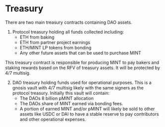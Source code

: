
# Treasury
There are two main treasury contracts containing DAO assets.

1. Protocol treasury holding all funds collected including:
    - ETH from baking
    - ETH from partner project earnings
    - ETH/MINT LP tokens from bonding
    - Any other future assets that can be used to purchase MINT

This treasury contract is responsible for producing MINT to pay bakers and staking rewards based on the RFV of treasury assets. It will be protected by 4/7 multisig. 

2. DAO treasury holding funds used for operational purposes. This is a gnosis vault with 4/7 multisig likely with the same signers as the protocol treasury. Initially this vault will contain:
    - The DAOs 8 billion pMINT allocation
    - The DAOs share of MINT earned via bonding fees. 
    - A portion of earned MINT and/or pMINT will likely be sold to other assets like USDC or DAI to have a stable reserve to pay contributors and other operational expenses.


